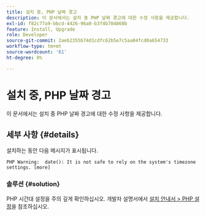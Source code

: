```yaml
---
title: 설치 중, PHP 날짜 경고
description: 이 문서에서는 설치 중 PHP 날짜 경고에 대한 수정 사항을 제공합니다.
exl-id: f82c77a9-bbcd-4426-96a0-b3f4b704860b
feature: Install, Upgrade
role: Developer
source-git-commit: 2aeb2355b74d1cdfc62b5e7c5aa04fcd0a654733
workflow-type: tm+mt
source-wordcount: '61'
ht-degree: 0%

---
```


# 설치 중, PHP 날짜 경고

이 문서에서는 설치 중 PHP 날짜 경고에 대한 수정 사항을 제공합니다.

## 세부 사항 {#details}

설치하는 동안 다음 메시지가 표시됩니다.

```text
PHP Warning:  date(): It is not safe to rely on the system's timezone settings. [more]
```

### 솔루션 {#solution}

PHP 시간대 설정을 주의 깊게 확인하십시오. 개발자 설명서에서 [설치 안내서 > PHP 설정](https://experienceleague.adobe.com/ko/docs/commerce-operations/installation-guide/prerequisites/php-settings)을 참조하십시오.
